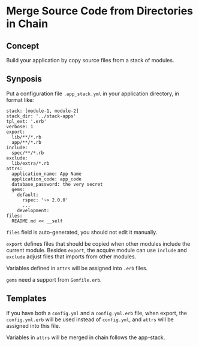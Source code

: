 # Merge Source Code from Directories in Chain

## Concept

Build your application by copy source files from
a stack of modules.

## Synposis

Put a configuration file `.app_stack.yml` in your application
directory, in format like:

    stack: [module-1, module-2]
    stack_dir: '../stack-apps'
    tpl_ext: '.erb'
    verbose: 1
    export:
      lib/**/*.rb
      app/**/*.rb
    include:
      spec/**/*.rb
    exclude:
      lib/extra/*.rb
    attrs:
      application_name: App Name
      application_code: app_code
      database_password: the very secret
      gems:
        default:
          rspec: '~> 2.0.0'
          ...
        development:
    files:
      README.md << __self
 
`files` field is auto-generated, you should not edit it manually.

`export` defines files that should be copied when other modules include
the current module. Besides `export`, the acquire module can use `include`
and `exclude` adjust files that imports from other modules.

Variables defined in `attrs` will be assigned into `.erb` files.

`gems` need a support from `Gemfile.erb`.

## Templates

If you have both a `config.yml` and a `config.yml.erb` file, when export,
the `config.yml.erb` will be used instead of `config.yml`, and `attrs` will
be assigned into this file.

Variables in `attrs` will be merged in chain follows the app-stack.

